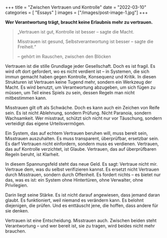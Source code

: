 +++
title = "Zwischen Vertrauen und Kontrolle"
date = "2022-03-10"
categories = [
    "Essays"
]
images = ["/images/post-image-1.jpg"]
+++

**Wer Verantwortung trägt, braucht keine Erlaubnis mehr zu vertrauen.**

> „Vertrauen ist gut, Kontrolle ist besser – sagte die Macht.
>
> Misstrauen ist gesund, Selbstverantwortung ist besser – sagte die Freiheit.“
>
> – gehört im Rauschen, zwischen den Blöcken

Vertrauen ist die stille Grundlage jeder Gesellschaft. Doch es ist fragil. Es wird oft dort gefordert, wo es nicht verdient ist – in Systemen, die sich immun gemacht haben gegen Kontrolle, Konsequenz und Kritik. In diesen Strukturen ist Vertrauen keine Tugend mehr, sondern ein Werkzeug der Macht. Es wird benutzt, um Verantwortung abzugeben, um sich fügen zu müssen, um Teil eines Spiels zu sein, dessen Regeln man nicht mitbestimmen kann.

Misstrauen gilt oft als Schwäche. Doch es kann auch ein Zeichen von Reife sein. Es ist nicht Ablehnung, sondern Prüfung. Nicht Paranoia, sondern Wachsamkeit. Wer misstraut, schützt sich nicht nur vor Täuschung, sondern verteidigt das eigene Urteilsvermögen.

Ein System, das auf echtem Vertrauen beruhen will, muss bereit sein, Misstrauen auszuhalten. Es muss transparent, überprüfbar, ersetzbar sein. Es darf Vertrauen nicht einfordern, sondern muss es verdienen. Vertrauen, das auf Kontrolle verzichtet, ist Glaube. Vertrauen, das auf überprüfbaren Regeln beruht, ist Klarheit.

In diesem Spannungsfeld steht das neue Geld. Es sagt: Vertraue nicht mir. Vertraue dem, was du selbst verifizieren kannst. Es ersetzt nicht Vertrauen durch Misstrauen, sondern durch Offenheit. Es fordert nichts – es bietet nur das, was es ist: ein System ohne Hintertüren, ohne Verwalter, ohne Privilegien.

Darin liegt seine Stärke. Es ist nicht darauf angewiesen, dass jemand daran glaubt. Es funktioniert, weil niemand es verändern kann. Es belohnt diejenigen, die prüfen. Und es enttäuscht jene, die hoffen, dass andere für sie denken.

Vertrauen ist eine Entscheidung. Misstrauen auch. Zwischen beiden steht Verantwortung – und wer bereit ist, sie zu tragen, wird beides nicht mehr brauchen.